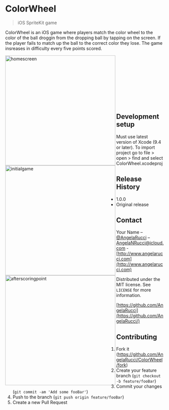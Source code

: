 # ColorWheel
> iOS SpriteKit game

ColorWheel is an iOS game where players match the color wheel to the color of the ball droggin from the dropping ball by tapping on the screen. If the player fails to match up the ball to the correct color they lose. The game insreases in difficulty every five points scored. 

<img src="https://i.imgur.com/b2goeRu.png" alt="homescreen"  height="350px" align="left"/>
<img src="https://i.imgur.com/Ih2IYsp.png" alt="initialgame"   height="350px" align="left"/>
<img src="https://i.imgur.com/u4sM6XO.png" alt="afterscoringpoint"  height="350px"  align="left"/>

<br>
<br>
<br>
<br>
<br>
<br>
<br>
<br>
<br>

## Development setup

Must use latest version of Xcode (9.4 or later). To import project go to file > open > find and select ColorWheel.xcodeproj


## Release History

* 1.0.0
* Original release 

## Contact

Your Name – [@AngelaRucci](https://twitter.com/AngelaRucci) – AngelaNRucci@icloud.com - [http://www.angelarucci.com](http://www.angelarucci.com)

Distributed under the MIT license. See ``LICENSE`` for more information.

[https://github.com/AngelaRucci](https://github.com/AngelaRucci/)

## Contributing

1. Fork it (<https://github.com/AngelaRucci/ColorWheel/fork>)
2. Create your feature branch (`git checkout -b feature/fooBar`)
3. Commit your changes (`git commit -am 'Add some fooBar'`)
4. Push to the branch (`git push origin feature/fooBar`)
5. Create a new Pull Request
